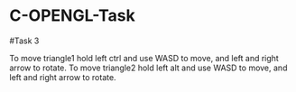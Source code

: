 # C-OPENGL-Task

#Task 3

To move triangle1 hold left ctrl and use WASD to move, and left and right arrow to rotate.
To move triangle2 hold left alt and use WASD to move, and left and right arrow to rotate.


